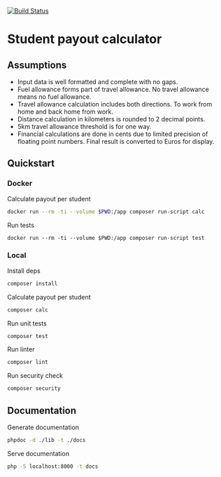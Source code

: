 [![Build Status](https://travis-ci.com/charlesmulder/student-payout-calculator.svg?token=1Tzw8t7hAJYswucSUiKm&branch=master)](https://travis-ci.com/charlesmulder/student-payout-calculator)

# Student payout calculator

## Assumptions

- Input data is well formatted and complete with no gaps. 
- Fuel allowance forms part of travel allowance. No travel allowance means no fuel allowance.  
- Travel allowance calculation includes both directions. To work from home and back home from work. 
- Distance calculation in kilometers is rounded to 2 decimal points.
- 5km travel allowance threshold is for one way.
- Financial calculations are done in cents due to limited precision of floating point numbers. Final result is converted to Euros for display.

## Quickstart

### Docker

Calculate payout per student

```sh
docker run --rm -ti --volume $PWD:/app composer run-script calc
```

Run tests

```
docker run --rm -ti --volume $PWD:/app composer run-script test
```

### Local

Install deps

```sh
composer install
```

Calculate payout per student

```sh
composer calc
```

Run unit tests

```sh
composer test
```

Run linter

```sh
composer lint
```

Run security check

```sh
composer security
```

## Documentation

Generate documentation

```sh
phpdoc -d ./lib -t ./docs
```

Serve documentation

```sh
php -S localhost:8000 -t docs
```

